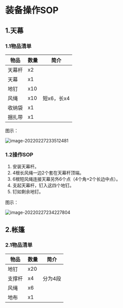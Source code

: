 # 装备操作SOP

## 1.天幕

### 1.1物品清单

| 物品   | 数量 | 简介       |
| ------ | ---- | ---------- |
| 天幕杆 | x2   |            |
| 天幕   | x1   |            |
| 地钉   | x10  |            |
| 风绳   | x10  | 短x6，长x4 |
| 收纳袋 | x1   |            |
| 捆扎带 | x1   |            |

图示：

![image-20220227233512481](https://cdn.jsdelivr.net/gh/liguoqinjim/images/2022/02/27/233514_036c.png)



### 1.2操作SOP

1. 安装天幕杆。
2. 4根长风绳一边2个套在天幕杆顶端。
3. 6根短风绳连接天幕另外6个点（4个角+2个长边中点）。
4. 支起天幕杆，钉入这四个地钉。
5. 钉如剩余地钉。

图示：

![image-20220227234227804](https://cdn.jsdelivr.net/gh/liguoqinjim/images/2022/02/27/234229_7c37.png)



## 2.帐篷

### 2.1物品清单

| 物品   | 数量 | 简介    |
| ------ | ---- | ------- |
| 地钉   | x20  |         |
| 支撑杆 | x4   | 分为4段 |
| 风绳   | x6   |         |
| 地布   | x1   |         |

